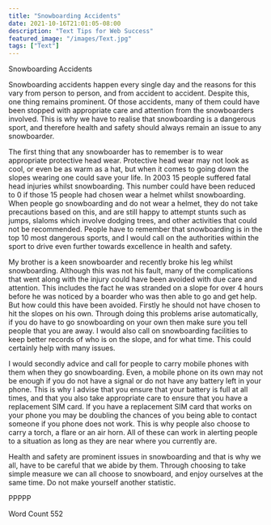 ```yaml
---
title: "Snowboarding Accidents"
date: 2021-10-16T21:01:05-08:00
description: "Text Tips for Web Success"
featured_image: "/images/Text.jpg"
tags: ["Text"]
---
```


Snowboarding Accidents

Snowboarding accidents happen every single day and the reasons for this vary from person to person, and from accident to accident. Despite this, one thing remains prominent. Of those accidents, many of them could have been stopped with appropriate care and attention from the snowboarders involved. This is why we have to realise that snowboarding is a dangerous sport, and therefore health and safety should always remain an issue to any snowboarder. 

The first thing that any snowboarder has to remember is to wear appropriate protective head wear. Protective head wear may not look as cool, or even be as warm as a hat, but when it comes to going down the slopes wearing one could save your life. In 2003 15 people suffered fatal head injuries whilst snowboarding. This number could have been reduced to 0 if those 15 people had chosen wear a helmet whilst snowboarding. When people go snowboarding and do not wear a helmet, they do not take precautions based on this, and are still happy to attempt stunts such as jumps, slaloms which involve dodging trees, and other activities that could not be recommended. People have to remember that snowboarding is in the top 10 most dangerous sports, and I would call on the authorities within the sport to drive even further towards excellence in health and safety.

My brother is a keen snowboarder and recently broke his leg whilst snowboarding. Although this was not his fault, many of the complications that went along with the injury could have been avoided with due care and attention. This includes the fact he was stranded on a slope for over 4 hours before he was noticed by a boarder who was then able to go and get help. But how could this have been avoided. Firstly he should not have chosen to hit the slopes on his own. Through doing this problems arise automatically, if you do have to go snowboarding on your own then make sure you tell people that you are away. I would also call on snowboarding facilities to keep better records of who is on the slope, and for what time. This could certainly help with many issues.

I would secondly advice and call for people to carry mobile phones with them when they go snowboarding. Even, a mobile phone on its own may not be enough if you do not have a signal or do not have any battery left in your phone. This is why I advise that you ensure that your battery is full at all times, and that you also take appropriate care to ensure that you have a replacement SIM card. If you have a replacement SIM card that works on your phone you may be doubling the chances of you being able to contact someone if you phone does not work. This is why people also choose to carry a torch, a flare or an air horn. All of these can work in alerting people to a situation as long as they are near where you currently are. 

Health and safety are prominent issues in snowboarding and that is why we all, have to be careful that we abide by them. Through choosing to take simple measure we can all choose to snowboard, and enjoy ourselves at the same time. Do not make yourself another statistic. 

PPPPP

Word Count 552



